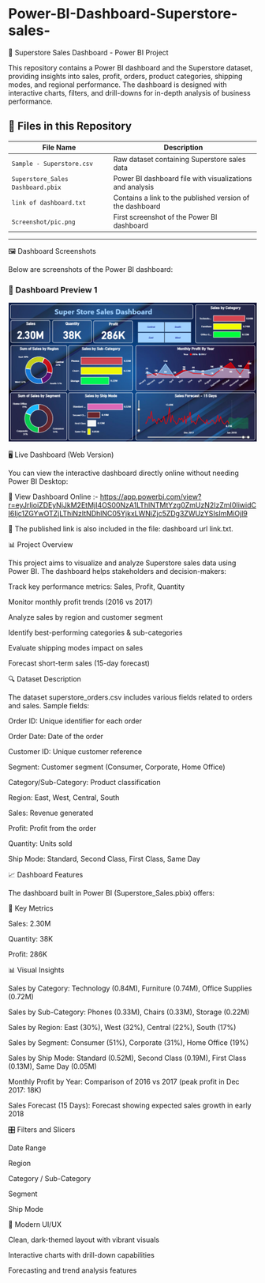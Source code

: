 # Power-BI-Dashboard-Superstore-sales-

🚗 Superstore Sales Dashboard - Power BI Project

This repository contains a Power BI dashboard and the Superstore dataset, providing insights into sales, profit, orders, product categories, shipping modes, and regional performance. The dashboard is designed with interactive charts, filters, and drill-downs for in-depth analysis of business performance.

## 📁 Files in this Repository

| File Name                        | Description                                                 |
|----------------------------------|-------------------------------------------------------------|
| `Sample - Superstore.csv`        | Raw dataset containing Superstore sales data                        |
| `Superstore_Sales Dashboard.pbix`      | Power BI dashboard file with visualizations and analysis |
| `link of dashboard.txt`         | Contains a link to the published version of the dashboard   |
| `Screenshot/pic.png`              | First screenshot of the Power BI dashboard      |

---	

🖼️ Dashboard Screenshots

Below are screenshots of the Power BI dashboard:

### 📌 Dashboard Preview 1
![Dashboard Screenshot 1](Screenshot/pic.png)

🖥️ Live Dashboard (Web Version)

You can view the interactive dashboard directly online without needing Power BI Desktop:

🔗 View Dashboard Online :- https://app.powerbi.com/view?r=eyJrIjoiZDEyNjJkM2EtMjI4OS00NzA1LThlNTMtYzg0ZmUzN2IzZmI0IiwidCI6Ijc1ZGYwOTZjLThiNzItNDhlNC05YjkxLWNiZjc5ZDg3ZWUzYSIsImMiOjl9

📄 The published link is also included in the file: dashboard url link.txt.

📊 Project Overview

This project aims to visualize and analyze Superstore sales data using Power BI. The dashboard helps stakeholders and decision-makers:

Track key performance metrics: Sales, Profit, Quantity

Monitor monthly profit trends (2016 vs 2017)

Analyze sales by region and customer segment

Identify best-performing categories & sub-categories

Evaluate shipping modes impact on sales

Forecast short-term sales (15-day forecast)

🔍 Dataset Description

The dataset superstore_orders.csv includes various fields related to orders and sales. Sample fields:

Order ID: Unique identifier for each order

Order Date: Date of the order

Customer ID: Unique customer reference

Segment: Customer segment (Consumer, Corporate, Home Office)

Category/Sub-Category: Product classification

Region: East, West, Central, South

Sales: Revenue generated

Profit: Profit from the order

Quantity: Units sold

Ship Mode: Standard, Second Class, First Class, Same Day

📈 Dashboard Features

The dashboard built in Power BI (Superstore_Sales.pbix) offers:

🔑 Key Metrics

Sales: 2.30M

Quantity: 38K

Profit: 286K

📊 Visual Insights

Sales by Category: Technology (0.84M), Furniture (0.74M), Office Supplies (0.72M)

Sales by Sub-Category: Phones (0.33M), Chairs (0.33M), Storage (0.22M)

Sales by Region: East (30%), West (32%), Central (22%), South (17%)

Sales by Segment: Consumer (51%), Corporate (31%), Home Office (19%)

Sales by Ship Mode: Standard (0.52M), Second Class (0.19M), First Class (0.13M), Same Day (0.05M)

Monthly Profit by Year: Comparison of 2016 vs 2017 (peak profit in Dec 2017: 18K)

Sales Forecast (15 Days): Forecast showing expected sales growth in early 2018

🎛️ Filters and Slicers

Date Range

Region

Category / Sub-Category

Segment

Ship Mode

🎨 Modern UI/UX

Clean, dark-themed layout with vibrant visuals

Interactive charts with drill-down capabilities

Forecasting and trend analysis features